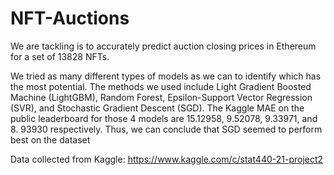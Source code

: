 # NFT-Auctions
We are tackling is to accurately predict auction closing prices in Ethereum for a set of 13828 NFTs. 


We tried as many different types of models as we can to identify which has the most potential. The methods we used include Light Gradient Boosted Machine (LightGBM), Random Forest, Epsilon-Support Vector Regression (SVR), and Stochastic Gradient Descent (SGD). The Kaggle MAE on the public leaderboard for those 4 models are 15.12958, 9.52078, 9.33971, and 8. 93930 respectively. Thus, we can conclude that SGD seemed to perform best on the dataset

Data collected from Kaggle: https://www.kaggle.com/c/stat440-21-project2
